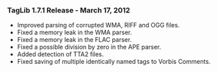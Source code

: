 ### TagLib 1.7.1 Release - March 17, 2012

*   Improved parsing of corrupted WMA, RIFF and OGG files.
*   Fixed a memory leak in the WMA parser.
*   Fixed a memory leak in the FLAC parser.
*   Fixed a possible division by zero in the APE parser.
*   Added detection of TTA2 files.
*   Fixed saving of multiple identically named tags to Vorbis Comments.
